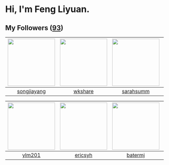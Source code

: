 # Hi, I'm Feng Liyuan.

## My Followers ([93](https://github.com/SunRunAway?tab=followers))

| <img src="https://avatars.githubusercontent.com/u/1459834?v=4" width="150" height="150" /> | <img src="https://avatars.githubusercontent.com/u/2918384?v=4" width="150" height="150" /> | <img src="https://avatars.githubusercontent.com/u/5827851?v=4" width="150" height="150" /> | <img src="https://avatars.githubusercontent.com/u/1070352?v=4" width="150" height="150" /> |
| :----------------------------------------------------------------------------------------: | :----------------------------------------------------------------------------------------: | :----------------------------------------------------------------------------------------: | :----------------------------------------------------------------------------------------: |
|                        [songjiayang](https://github.com/songjiayang)                       |                            [wkshare](https://github.com/wkshare)                           |                          [sarahsumm](https://github.com/sarahsumm)                         |                              [b41sh](https://github.com/b41sh)                             |

| <img src="https://avatars.githubusercontent.com/u/588162?v=4" width="150" height="150" /> | <img src="https://avatars.githubusercontent.com/u/10498732?v=4" width="150" height="150" /> | <img src="https://avatars.githubusercontent.com/u/250445?v=4" width="150" height="150" /> | <img src="https://avatars.githubusercontent.com/u/25010034?v=4" width="150" height="150" /> |
| :---------------------------------------------------------------------------------------: | :-----------------------------------------------------------------------------------------: | :---------------------------------------------------------------------------------------: | :-----------------------------------------------------------------------------------------: |
|                            [ylm201](https://github.com/ylm201)                            |                            [ericsyh](https://github.com/ericsyh)                            |                           [batermj](https://github.com/batermj)                           |                            [Handora](https://github.com/Handora)                            |